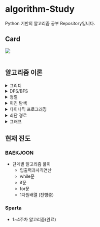 # algorithm-Study
Python 기반의 알고리즘 공부 Repository입니다.

## Card
<div>
  <img align='center' src="http://mazassumnida.wtf/api/v2/generate_badge?boj=zozo1591">
</div>
<br>

## 알고리즘 이론
<details>
<summary>그리디</summary>
<div markdown="1">
  
  - 그리디란, 현재 상황에서 지금 당장 좋은 것만 고르는 방식을 갖는 알고리즘이다.<br>
  주로 거스름돈 문제가 대표적인 문제이며 특징으로는 큰 단위가 작은 단위의 배수 형태일 때 그리디가 성립된다는 것이다.
  
    <details>
    <summary>예시</summary>
    <div markdown="2">
    
        <문제>
        도와주는 점원이다. 카운트에는 거스름돈으로 사용할 500원, 100원, 50원, 10원짜리 동전이 무한히 존재한다고 가정한다.
        손님에게 거슬러 줘야 할 돈이 N원일 때 거슬러줘야 할 동전의 최소 개수를 구하라. 단, 거슬러 줘야 할 돈 N은 항상 10의 배수이다.

        <접근 방식>
        1. '10원 짜리로만 모두 거슬러 주도록 코드를 작성하면 최적의 해를 구할 수 있을까?'
        2. '큰 단위부터 거슬러준다면, 최적의 해를 구할 수 있지 않을까?'
        3. '그렇다면, 큰 수가 작은 수의 배수 형태를 갖추고 있나?'

        <풀이>
        n = 1260
        count = 0

        # 큰 단위의 화폐부터 차례로 확인
        coin_types = [500, 100, 50, 10]

        for coin in coin_types:
          count += n // coin # 해당 화폐로 거슬러줄 수 있는 동전의 개수 세기
          n %= coin # 거슬러 주고 남은 화폐 갱신

        print(count)
        
    </div>
    </details>
  
</div>
</details>
      

<details>
<summary>DFS/BFS</summary>
<div markdown="2">
  
  
</div>
</details>
     
      
<details>
<summary>정렬</summary>
<div markdown="3">
  
  - 선택정렬
    
    가장 작은 것을 선택해서 앞으로 보내는 과정을 반복하는 정렬
    
    ```python
    array = [7, 5, 9, 0, 3, 1, 6, 2, 4, 8]
    
    for i in range(len(array)):
    min_index = i # 가장 작은 원소의 인덱스
    	for j in range(i + 1, len(array)):
    		if array[min_index] > array[j]:
    			min_index = j
    		array[i], array[min_index] = array[min_index], array[i] # 스와프
    
    print(array)
    ```
    
    선택정렬의 시간복잡도는 O($N^2$)이다.
    
    그렇기에 선택정렬은 퀵 정렬과 기본 정렬 라이브러리에 비해 매우 비효율적이다.
    
    그래도, 특정한 리스트에서 작은 데이터를 찾는 일이 코딩 테스트에서 잦으므로 선택 정렬 소스코드 형태에 익숙해질 필요가 있다.
    
- 삽입정렬
    
    특정한 데이터를 적절한 위치에 삽입한다. 이때, 특정한 데이터가 적절한 위치에 들어가기 이전에, 그 앞까지의 데이터는 이미 정려되어 있다고 가정한다.
    
    이러한 이유로 삽입정렬의 맨 앞 데이터는 이미 정렬되어 있다고 가정되어 두번째 데이터부터 정렬이 시작된다.
    
    ```python
    array = [7, 5, 9, 0, 3, 1, 6, 2, 4, 8]
    
    for i in range(1, len(array)):
    	for j in range(i, 0, -1):
    		if array[j] < array[j - 1]
    			array[j], array[j-1] = array[j-1], array[j]
    		else:
    			break
    
    print(array)
    ```
    
    삽입정렬의 선택정렬과 동일하게 시간 복잡도는 O($N^2$)이다.
    
    하지만, 리스트의 데이터가 거의 정렬되어 있다면, 매우 빠르게 동작한다.
    
    이럴 경우 퀵 정렬보다 빠르지만, 보통의 경우 퀵 정렬이 더 빠르다.
    
- 퀵 정렬
    
    기준 데이터를 설정하고 그 기준보다 큰 데이터와 작은 데이터의 위치를 바꾼다.
    
    퀵 정렬에서는 피벗(정렬을 위해 기준이 되는 값)이 사용된다. 이런 피벗을 설정하고 리스트를 분할하는 방식에 따라 퀵 정렬을 구분하는데, 여기서는 호어 분할 방식을 기준으로 설명한다.
    
    - 피벗은 리스트에서 첫 번째 데이터를 피벗으로 정한다.
    - 동작
        1. 리스트의 첫 번째 데이터를 피벗으로 설정하고, 리스트의 오른쪽에서부터는 피벗보다 작은 수를 찾는다, 리스트의 왼쪽에서는 피벗보다 큰 수를 찾는다.
            
            이렇게 찾은, 데이터의 자리를 서로 교체한다.
            
        2. 오른쪽과 왼쪽의 찾는 행위가 서로 엇갈리게 되면 작은 데이터와 피벗의 위치를 서로 변경한다.
        3. 피벗을 기준으로 분할된 파티션 각각을 재귀적으로 1번과 2번 동작을 반복한다.
        4. 현재 리스트의 데이터가 개수가 1개가 될 때, 정렬되었다고 정의하고 재귀를 빠져나온다.
    
    ```python
    # 일반적인 소스코드
    array = [5, 7, 9, 0, 3, 1, 6, 2, 4, 8]
    
    def quick_sort(array, start, end):
    	if start >= end:
    		return
    	pivot = start # 피벗은 첫 번째 원소
    	left = start + 1
    	right = end
    	while left <= right:
    		# 피벗보다 큰 데이터를 찾을 때 까지 반복
    		while left < = end and array[left] <= array[pivot]:
    			left += 1
    		# 피벗보다 작은 데이터를 찾을 때까지 반복
    		while right > start and array[right] >= array[pivot]
    			right -= 1
    		if left > right: # 엇갈렸다면 작은 데이터와 피벗을 교체
    			array[right], array[pivot] = array[pivot], array[right]
    		else: # 엇갈리지 않았다면 작은 데이터와 큰 데이터를 교체
    			array[left], array[right] = array[right], array[left]
    	# 분할 이후 왼쪽 부분과 오른쪽 부분에서 각각 정렬 수행
    	quick_sort(array, start, right - 1)
    	quick_sort(array, right + 1, end)
    
    quick_sort(array, 0, len(array) - 1)
    print(array)
    ```
    
    ```python
    # 파이썬의 장점을 살린 퀵 정렬 소스코드
    array = [5, 7, 9, 0, 3, 1, 6, 2, 4, 8]
    
    def quick_sort(array):
    	# 리스트가 하나 이하의 원소만을 담고 있다면 종료
    	if len(array) <= 1:
    		return array
    
    	pivot = array[0] # 피벗은 첫 번째 원소
    	tail = array[1:] # 피벗을 제외한 리스트
    
    	left_side = [x for x in tail if x <= pivot] # 분할된 왼쪽 부분
    	right_side = [x for x in tail if x > pivot] # 분할된 오른쪽 부분
    
    	# 분할 이후 왼쪽 부분과 오른쪽 부분에서 각각 정렬을 수행하고, 전체 리스트를 반환
    	return quick_sort(left_side) + [pivot] + quick_sort(right_side)
    
    print(quick_sort(array))
    ```
    
    퀵 정렬의 시간 복잡도는 O(NlogN)이다.
    
- 계수 정렬
    
    특정한 조건이 부합할 때만 사용할 수 있지만 매우 빠른 정렬 알고리즘이다.
    
    계수 정렬은 데이터의 ‘크기 범위가 제한되어 정수 형태로 표현할 수 있을 때’만 사용할 수 있다.
    
    ```python
    # 모든 원소의 값이 0보다 크거나 같다고 가정
    array = [7, 5, 9, 0, 3, 1, 6, 2, 9, 1, 4, 8, 0, 5, 2]
    
    # 모든 범위를 포함하는 리스트 선언(모든 값은 0으로 초기화)
    count = [0] * (max(array) + 1)
    
    for i in range(len(array)):
    	count[array[i]] += 1 # 각 데이터에 해당하는 인덱스의 값 증가
    
    for i in range(len(count)):
    	for j in rnage(count[i]):
    		print(i, end=' ') # 띄어쓰기를 구분으로 등장한 횟수만큼 인덱스 출력
    ```
    
    계수 정렬의 시간복잡도는 O(N + K)이다.
    
    계수 정렬의 공간복잡도는 상당히 비효율적이다. 0과 999,999 단 두개만 존재해도, 0부터 100만개의 리스트의 크기를 갖는 리스트가 필요하기 때문이다. 이러한 이유로 ‘동일한 값을 가지는 데이터가 여러 개 등장할 때 적합하다’
    
    예) 학교 성적 정렬,
    
- 파이썬 정렬 라이브러리
    
    sorted는 정렬된 새로운 객체를 반환한다.
    
    sort는 해당 리스트를 정렬한다.
    
    key를활용하여 해당 key값을 기준으로 정렬할 수 있다.
    
    ```python
    # sorted
    array = [7, 5, 9, 0, 3, 1, 6, 2, 4, 8]
    
    result = sorted(array)
    print(result)
    
    # sort
    array = [7, 5, 9, 0, 3, 1, 6, 2, 4, 8]
    
    array.sort()
    print(array)
    
    # key 매개변수 사용
    array = [('바나나', 2),('사과', 5) ,('당근', 3)]
    
    def setting(data):
    	return data[1]
    
    result = sorted(array, key = setting)
    print(result)
    ```
    
    - **정렬 라이브러리로 풀 수 있는 문제** : 단순히 정렬 기법을 알고 있는지 물어보는 문제로 기본 정렬 라이브러리의 사용 방법을 숙지하고 있으면 어렵지 않게 풀 수 있다.
    - **정렬 알고리즘의 원리에 대해서 물어보는 문제** : 선택 정렬, 삽입 정렬, 퀵 정렬 등의 원리를 알고 있어야 문제를 풀 수 있다.
    - **더 빠른 정렬이 필요한 문제** : 퀵 정렬 기반의 정렬 기법으로 풀 수 없으며 계수 정렬 등의 다른 정렬 알고리즘을 이용하거나 문제에서 기존에 알려진 알고리즘의 구조적인 개선을 거쳐야 풀 수 있다.
  
</div>
</details>
      
      
<details>
<summary>이진 탐색</summary>
<div markdown="4">
  
  - 순차 탐색
    
    리스트 안에 있는 특정한 데이터를 찾기 위해 앞에서부터 데이터를 하나씩 차례대로 확인하는 방법.
    
    시간 복잡도 O(N)을 갖는다.
    
    ```python
    # 순차 탐색 소스코드
    
    def sequential_search(n, target, array):
        # 각 원소를 하나씩 확인하며
        for i in range(n):
            # 현재 원소가 찾고자 하는 원소와 동일한 경우
            if array[i] == target:
                return i + 1
    
    print("생성할 원소 개수를 입력한 다음 한 칸 띄고 찾을 문자열을 입력하세요.")
    input_data = input().split()
    n = int(input_data[0]) # 입력할 원소 개수
    target = input_data[1] # 찾고자 하는 문자열
    
    print("앞서 적은 원소 개수만큼 문자열을 입력하세요. 구분은 띄어쓰기 한 칸으로 합시다")
    array = input().split()
    
    # 결과
    print(sequential_search(n, target, array))
    ```
    
- 이진 탐색
    
    찾으려는 데이터와 중간점 위치에 있는 데이터를 반복적으로 비교해서 원하는 데이터를 찾는 방법.
    
    찾으려는 배열이 정렬되어 있어야 가능하다.
    
    - 이진 탐색(재귀함수)
    
    ```python
    # 이진 탐색 소스코드 구현(재귀함수)
    
    def binary_search(array, target, start, end):
        if start > end:
            return None
        mid = (start + end) // 2
        # 찾는 경우 중간점 인덱스 반환
    
        if array[mid] == target:
            return mid
    
        # 중간점의 값보다 찾고자 하는 값이 작은 경우 왼쪽 확인
    
        elif array[mid] > target:
            return binary_search(array, target, start, mid - 1)
    
        elif array[mid] < target:
            return binary_search(array, target, mid + 1, end)
    
    # n과 target 입력
    n, target = list(map(int, input().split()))
    
    # 전체 원소 입력 받기
    array = list(map(int, input().split()))
    
    # 이진 탐색 수행 결과 출력
    result = binary_search(array, target, 0, n - 1)
    
    if result == None:
        print("원소가 존재하지 않습니다.")
    else:
        print(result + 1)
    ```
    
    - 이진 탐색(반목문)
    
    ```python
    # 이진 탐색 소스코드 구현(반복문)
    
    def binary_search(array, target, start, end):
        while start <= end:
            mid = (start + end) // 2
    
            # 찾은 경우 중간점 인덱스 반환
            if array[mid] == target:
                return mid
    
            # 중간점의 값보다 찾고자 하는 값이 작은 경우 왼쪽 확인
            elif array[mid] > target:
                end = mid - 1
            # 중간점의 값보다 찾고자 하는 값이 큰 경우 오른쪽 확인
            else:
                start = mid + 1
    
        return None
    
    # n과 target 입력
    n, target = list(map(int, input().split()))
    
    # 전체 원소 입력 받기
    array = list(map(int, input().split()))
    
    # 이진 탐색 수행 결과 출력
    result = binary_search(array, target, 0, n - 1)
    
    if result == None:
        print("원소가 존재하지 않습니다.")
    else:
        print(result + 1)
    ```
    
    - 팁
        - 1,000억 이상의 입력이 필요할 경우 input() 함수를 사용하면 동작 속도가 느려 시간초과로 오답 판정을 받을 수 있다.
            
            이럴 경우 sys 라이브러리를 사용하자.
            
            ```python
            import sys
            input_data = sys.stdin.readline().rstrip()
            
            print(input_data)
            ```
  
</div>
</details>
      

<details>
<summary>다이나믹 프로그래밍</summary>
<div markdown="5">
  
  다이나믹 프로그래밍으로 해결할 수 있는 대표적인 문제는 피보나치 수열이 있다.

피보나치 수열의 경우 i항을 구하기 위해 i - 1항과 i -2 항을 알아야되는데, i항을 구하기 위해 i - 1항과 i - 2항을 반복적으로 계산하는 것은 연산속도에 굉장한 제한을 줍니다.

이를 해결하기 위해 다이나믹 프로그래밍이 존재하는데, 동적인 메모리 공간을 만들어, 결과 값을 미리 저장해 놓고, 필요할 때, 사용하여 연산속도를 향상시키는 프로그래밍 기법입니다.

아래 대표적으로 피보나치 함수 소스코드를 보겠습니다.

```python
# 피보나치 함수 소스코드(재귀함수)

def fibo(x):
    if x == 1 or x == 2:
        return 1
    return fibo(x - 1) + fibo(x - 2)

print(fibo(4))
```

이와 같이 코드를 구성한다면, 피보나치 수열은 구현이 가능하지만, x값이 100을 계산하려고 해도, 시스템 에러가 발생할 것입니다.

이런 문제를 해결하기 위한 다이나믹 프로그래밍 기법을 적용한 소스코드는 다음과 같습니다.

```python
# 피보나치 수열 소스코드(다이나믹 프로그래밍 적용)

# 한 번 계산된 결과를 메모이제이션하기 위한 리스트 초기화
d = [0] * 100

# 피보나치 함수를 재귀함수로 구현(탑다운 다이나믹 프로그래밍)
def fibo(x):
    # 종료 조건(1 혹은 2일 때, 1을 반환)
    if x == 1 or x == 2:
        return 1

    # 이미 계산한 적 있는 문제라면 그대로 반환
    if d[x] != 0:
        return d[x]

    # 아직 계산하지 않은 문제라면 점화식에 따라서 피보나치 결과 반환
    d[x] = fibo(x - 1) + fibo(x - 2)
    return d[x]

print(fibo(3))
```

위 처럼 재귀함수를 이용해 다이나믹 프로그래밍 소스코드를 작성하는 방법을, 큰 문제를 해결하기 위해 작은 문제를 호출한다고 하여 **탑다운(Top-Down) 방식**이라고 말합니다.

```python
# 피보나치 수열 소스코드(반복적) 보텀업 방식

# 앞서 계산된 결과를 저장하기 위한 DP 테이블 초기화
d = [0] * 100

# 첫 번째 피보나치 수와 두 번째 피보나치 수는 1
d[1] = 1
d[2] = 1
n = 99

# 피보나치 함수(Fibonacci Function) 반복문으로 구현(보텀업 다이나믹 프로그래밍)
for i in range(3, n + 1):
    d[i] = d[i - 1] + d[i - 2]

print(d[n])
```

위 처럼 단순히 반복문을 이용하여 소스코드를 작성하는 경우 작은 문제부터 차근차근 답을 도출한다고 하여 **보텀없(Bottom-Up) 방식**이라고 말합니다.
  
</div>
</details>  
  
<details>
<summary>최단 경로</summary>
<div markdown="6">
  
  
  - 다익스트라 알고리즘
    
    특정한 노드에서 출발하여 다른 무작위 다른 노드로 가는 각각의 최단 경로를 구해주는 알고리즘입니다.
    
    알고리즘을 간략하게 설명하면 아래와 같습니다.
    
    1. 출발 노드를 설정한다.
    2. 최단 거리 테이블을 초기화 한다.
    3. 방문하지 않은 노드 중에서 최단 거리가 가장 짧은 노드를 선택한다
    4. 해당 노드를 거쳐 다른 노드로 가는 비용을 계산하여 최단 거리 테이블을 갱신한다.
    5. 위 과정에서 3번과 4번을 반복한다.
    
    이러한 특징 덕분에 그리디 알고리즘과 유사하다고 볼 수 있습니다.
    
    다익스트라 알고리즘을 구현한 두 방식에 대한 소스코드를 아래에서 설명하겠습니다.
    
    - 기본 다익스트라 알고리즘
    
    ```python
    # 간단한 다익스트라 알고리즘 소스코드
    
    import sys
    input = sys.stdin.readline
    INF = int(1e9)
    
    # 노드의 개수, 간선의 개수를 입력한다.
    n, m = map(int, input().split())
    
    # 시작 노드 번호를 입력받기
    start = int(input())
    
    # 각 노드에 연결되어 있는 노드에 대한 정보를 담는 리스트를 만든다.
    # n + 1 인 이유는 노드 번호가 1번부터 시작하기 때문에, 노드 번호와 인덱스 번호를 맞춰주기 위해서 이다.
    graph = [ [] for i in range(n + 1)]
    
    # 방문한 적이 있는지 체크하는 목적의 리스트를 만들기
    visited = [False] * (n + 1)
    
    # 최단 거리 테이블을 모두 무한으로 초기화 한다.
    distance = [INF] * (n + 1)
    
    # 모든 간선 정보를 입력받기
    for _ in range(m):
        a, b, c = map(int, input().split())
        # a번 노드에서 b번 노드로 가는 비용이 c라는 의미이다.
        graph[a].append((b, c))
    
    # 방문하지 않은 노드 중에서, 가장 최단 거리가 짧은 노드의 번호를 반환한다.
    def get_smallest_node():
        min_value = INF
        index = 0   # 가장 최단 거리가 짧은 노드(인덱스)
        for i in range(1, n + 1):
            if distance[i] < min_value and not visited[i]:
                min_value = distance[i]
                index = i
        return index
    
    def dijkstra(start):
        # 시작 노드에 대해서 초기화
        distance[start] = 0
        visited[start] = True
        for j in graph[start]:
            distance[j[0]] = j[1]
        # 시작 노드를 제외한 전체 n - 1개의 노드에 대해 반복
        for i in range(n - 1):
            # 현재 최단 거리가 가장 짧은 노드를 꺼내서, 방문 처리
            now = get_smallest_node()
            visited[now] = True
            # 현재 노드와 연결된 다른 노드를 확인
            for j in graph[now]:
                cost = distance[now] + j[1]
                # 현재 노드를 거쳐서 다른 노드로 이동하는 거리가 더 짧은 경우
                if cost < distance[j[0]]:
                    distance[j[0]] = cost
    
    # 다익스트라 알고리즘 수행
    dijkstra(start)
    
    # 모든 노드로 가기 위한 최단 거리를 출력
    for i in range(1, n + 1):
        # 도달할 수 없는 경우, 무한이라고 출력한다.
        if distance[i] == INF:
            print("INFINITY")
        # 도달할 수 있는 경우 거리를 출력
        else:
            print(distance[i])
    ```
    
    시간 복잡도가 V^2이기 때문에, 노드의 개수가 1000개 이하인 알고리즘 문제에 사용됩니다.
    
    - 우선순위 큐를 사용한 다익스트라 알고리즘 소스코드
    
    ```python
    import heapq
    import sys
    
    # 우선순위 큐를 사용한 다익스트라 알고리즘 소스코드
    
    input = sys.stdin.readline
    INF = int(1e9)
    
    # 노드의 개수, 간선의 개수 입력받기
    n, m = map(int, input().split())
    
    # 시작 노드 번호를 입력하기
    start = int(input())
    
    # 각 노드에 연결되어 있는 노드에 대한 정보를 담는 리스트를 만들기
    graph = [[] for i in range(n + 1)]
    
    # 최단 거리 테이블을 모두 무한으로 초기화
    distance = [INF] * (n + 1)
    
    # 모든 간선 정보를 입력받기
    for _ in range(m):
        a, b, c = map(int, input().split())
        # a번 노드에서 b번 노드로 가는 비용이 c라는 의미
        graph[a].append((b, c))
    
    def dijkstra(start):
        q = []
        # 시작 노드로 가기 위한 최단 경로는 0으로 설정하여, 큐에 삽입
        heapq.heappush(q, (0, start))
        distance[start] = 0
        while q:    # 큐가 비어있지 않을 때까지 반복
            # 가장 최단 거리가 짧은 노드에 대한 정보 꺼내기
            dist, now = heapq.heappop(q)
            # 현재 노드가 이미 처리된 적이 있는 노드라면 무시
            if distance[now] < dist:
                continue
            # 현재 노드와 연결된 다른 인접한 노드들을 확인
            for i in graph[now]:
                cost = dist + i[1]
                # 현재 노드를 거쳐서, 다른 노드로 이동하는 거리가 더 짧은 경우
                if cost < distance[i[0]]:
                    distance[i[0]] = cost
                    heapq.heappush(q, (cost, i[0]))
    
    # 다익스트라 알고리즘 수행
    dijkstra(start)
    
    # 모든 노드로 가기 위한 최단 거리를 출력
    for i in range(1, n + 1):
        # 도달할 수 없는 경우, 무한이라고 출력한다.
        if distance[i] == INF:
            print("INFINITY")
        # 도달할 수 있는 경우 거리를 출력
        else:
            print(distance[i])
    ```
    
    우선순위 큐를 사용한 다익스트라 알고리즘은 ElogE의 시간복잡도를 갖고 있어, 1000개 이상의 노드가 입력되야할 때 사용합니다.
    

- 플로이드 워셜 알고리즘
    
    해당 알고리즘은 모든 노드에 대하여 다른 모든 노드로 가는 최단 거리 정보를 담는 알고리즘입니다. 그러한 이유로 2차원 그래프를 사용합니다.
    
    플로이드 워셜 알고리즘은 다이나믹 프로그래밍과 유사하여 점화식이 존재하는데, 점화식은 아래와 같습니다.
    
    ```python
    D[a][b] = min(D[a][b], D[a][k] + D[k][b])
    ```
    
    - 플로이드 워셜 알고리즘 소스코드
    
    ```python
    # 플로이드 워셜 알고리즘
    
    INF = int(1e9)
    
    # 노드의 개수 및 간선의 개수를 입력받기
    n = int(input())
    m = int(input())
    
    # 2차원 리스트(그래프 표현)를 만들고, 모든 값을 무한으로 초기화
    graph = [[INF] * (n + 1) for _ in range(n + 1)]
    
    # 자기 자신에게 자기 자신으로 가는 비용은 0으로 초기화
    for a in range(1, n + 1):
        for b in range(1, n + 1):
            if a == b:
                graph[a][b] = 0
    
    # 각 간선에 대한 정보를 입력받아, 그 값으로 초기화
    for _ in range(m):
        # A에서 B로가는 비용은 C라고 설정
        a, b, c = map(int, input().split())
        graph[a][b] = c
    
    # 점화식에 따라 플로이드 워셜 알고리즘 수행
    for k in range(n + 1):
        for a in range(n + 1):
            for b in range(n + 1):
                graph[a][b] = min(graph[a][b], graph[a][k] + graph[k][b])
    
    # 수행된 결과를 출력
    for a in range(1, n + 1):
        for b in range(1, n + 1):
            # 도달할 수 없는 경우, 무한이라고 출력
            if graph[a][b] == INF:
                print("INFINITY", end=" ")
            # 도달할 수 있는 경우, 거리를 출력
            else:
                print(graph[a][b], end=" ")
        print()
    ```
  

</div>
</details>  
  
  
<details>
<summary>그래프</summary>
<div markdown="7">
  

  - 서로소 집합
    - 서로소란, 공통 원소가 없는 두 집합을 의미합니다.
    - 서로소 집합 자료 구조란,  서로소 부분 집합들로 나누어진 원소들의 데이터를 처리하기 위한 자료구조입니다.
    - 서로소 집합 자료구조는 union과 find 2개의 연산으로 조작됩니다.
    - union 연산은 2개의 원소가 포함된 집합을 하나의 집합으로 합치는 연산입니다.
    - find 연산은 특정한 원소가 속한 집합이 어떤 집합인지 알려주는 연산입니다.
    - 서로소 집합 자료구조를 구현할 때는 트리 자료구조를 이용하여 집합을 표현합니다.
    - 서로소 집합 자료구조에서 union 연산이 실행되었을 때, 계산 알고리즘은 다음과 같습니다.
        1. union 연산을 확인하여, 서로 연결된 두 노드 A, B를 확인한다.
            1. A와 B루트 노드 A’, B’를 각각 찾습니다.
            2. A’를 B’의 부모 노드로 설정합니다.(B’가 A’를 가리키도록 합니다.
        2. 모든 union 연산을 처리할 때까지 1번 과정을 반복합니다.
    - 이때, 대부분 더 작은 번호가 부모 노드가 되도록 구현되는 것이 관례입니다.
    - 서로소 집합 알고리즘 소스코드
    
    ```python
    # 기본적인 서로소 집합 알고리즘 소스코드
    
    # 특정 원소가 속한 집합을 찾기
    def find_parent(parent, x):
        # 루트 노드가 아니라면, 루트 노드를 찾을 때까지 재귀적으로 호출
        if parent[x] != x:
            return find_parent(parent, parent[x])
        return x
    
    # 두 원소가 속한 집합을 합치기
    def union_parent(parent, a, b):
        a = find_parent(parent, a)
        b = find_parent(parent, b)
        if a < b:
            parent[b] = a
        else:
            parent[a] = b
    
    # 노드의 개수와 간선(union 연산)의 개수 입력받기
    v, e = map(int, input().split())
    parent = [0] * (v + 1)
    
    # 부모 테이블상에서, 부모를 자기 자신으로 초기화
    for i in range(1, v + 1):
        parent[i] = i
    
    # union 연산을 각각 수행
    for i in range(e):
        a, b = map(int, input().split())
        union_parent(parent, a, b)
    
    # 각 원소가 속한 집합 출력
    print("각 원소가 속한 집합: ", end=" ")
    for i in range(1, v + 1):
        print(find_parent(parent, i), end=" ")
    
    print()
    
    # 부모 테이블 내용 출력
    print("부모 테이블: ", end=" ")
    for i in range(1, v + 1):
        print(parent[i], end=" ")
    ```
    
    - 이때, 서로소 집합 알고리즘의 find 부분을 다음과 같이 개선할 수 있습니다.
    
    ```python
    # 특정 원소가 속한 집합을 찾기
    def find_parent(parent, x):
        # 루트 노드가 아니라면, 루트 노드를 찾을 때 까지 재귀적으로 호출
        if parent[x] != x:
            parent[x] = find_parent(parent, parent[x])
        return parent[x]
    ```
    
    - 각 노드에 대하여 find 함수를 호출한 이후에, 해당 노드의 루트 노드가 바로 부모 노드가 됩니다.
    - 서로소 집합 알고리즘의 시간 복잡도는 O(V+M(1 + logV))입니다.

- 서로소 집합을 활용한 사이클 판별
    - 서로소 집합은 무방향 그래프 내에서의 사이클을 판별할 때 사용할 수 있습니다.
    - 이때, 방향 그래프에서의 사이클 여부는 DFS를 이용하여 판별할 수 있습니다.
    - 사이클 판별 알고리즘은 다음과 같습니다.
        1. 각 간선을 확인하며 두 노드의 루트 노드를 확인한다.
            1. 루트 노드가 서로 다르다면 두 노드에 대하여 union 연산을 수행한다.
            2. 루트 노드가 서로 같다면 사이클(Cycle)이 발생한 것이다.
        2. 그래프에 포함되어 있는 모든 간선에 대하여 1번 과정을 반복합니다.
    - 사이클 판별 소스코드는 다음과 같습니다.
    
    ```python
    # 서로소 집합을 활용한 사이클 판별 소스코드
    
    # 특정 원소가 속한 집합을 찾기
    def find_parent(parent, x):
        # 루트 노드가 아니라면, 루트 노드를 찾을 때 까지 재귀적으로 호출
        if parent[x] != x:
            parent[x] = find_parent(parent, parent[x])
        return parent[x]
    
    # 두 원소가 속한 집합을 합치기
    def union_parent(parent, a, b):
        a = find_parent(parent, a)
        b = find_parent(parent, b)
        if a < b:
            parent[b] = a
        else:
            parent[a] = b
    
    # 노드의 개수와 간선의 개수 입력받기
    v, e = map(int, input().split())
    parent = [0] * (v + 1)  # 부모 테이블 초기화
    
    # 부모 테이블상에서, 부모를 자기 자신으로 초기화
    for i in range(1, v + 1):
        parent[i] = i
    
    cycle = False   # 사이클 발생 여부
    
    for i in range(e):
        a, b = map(int, input().split())
        # 사이클이 발생한 경우 종료
        if find_parent(parent, a) == find_parent(parent, b):
            cycle = True
            break
        # 사이클이 발생하지 않았다면 합집합(union) 수행
        else:
            union_parent(parent, a, b)
    
    if cycle:
        print("사이클이 발생했습니다.")
    else:
        print("사이클이 발생하지 않았습니다.")
    ```
    

- 크루스칼 알고리즘
    - 신장 트리란, 하나의 그래프가 있을 때 모든 노드를 포함하면서 사이클이 존재하지 않는 부분 그래프를 의미합니다.
    - 이런 신장트리를 만들 수 있는 알고리즘이 바로 크루스칼 알고리즘입니다.
    - N개의 도시가 존재하는 상황에서 두 도시 사이에 도로를 놓아 전체 도시가 서로 연결될 수 있게 도로를 설치하는 경우 최소한의 비용으로 연결하려면 어떻게 해야하는지와 같은 문제에서 사용할 수 있습니다.
    - 크루스칼 알고리즘은 다음과 같습니다.
        1. 간선 데이터를 비용에 따라 오름차순으로 정렬합니다.
        2. 간선을 하나씩 확인하며 현재의 간선이 사이클을 발생시키는지 확인합니다.
            1. 사이클이 발생하지 않는 경우 최소 신장 트리에 포함시킵니다.
            2. 사이클이 발생하는 경우 최소 신장 트리에 포함시키지 않습니다.
        3. 모든 간선에 대하여 2번의 과정을 반복합니다.
    - 크루스칼 알고리즘 소스코드는 다음과 같습니다.
    
    ```python
    # 크루스칼 알고리즘(최소 신장 트리 구하는 알고리즘)
    
    # 특정 원소가 속한 집합을 찾기
    def find_parent(parent, x):
        # 루트 노드가 아니라면, 로트 노드를 찾을 때 까지, 재귀적으로 호출
        if parent[x] != x:
            parent[x] = find_parent(parent, parent[x])
        return parent[x]
    
    # 두 원소가 속한 집합을 합치기
    def union_parent(parent, a, b):
        a = find_parent(parent, a)
        b = find_parent(parent, b)
        if a < b:
            parent[b] = a
        else:
            parent[a] = b
    
    # 노드의 개수와 간선의 개수 입력받기
    v, e = map(int, input().split())
    parent = [0] * (v + 1)
    
    # 모든 간선을 담을 리스트와 최종 비용을 담을 변수
    edges = []
    result = 0
    
    # 부모 테이블상에서, 부모를 자기 자신으로 초기화
    for i in range(1, v + 1):
        parent[i] = i
    
    # 모든 간선에 대한 정보를 입력받기
    for _ in range(e):
        a, b, cost = map(int, input().split())
        # 비용순으로 정렬하기 위해서 튜플의 첫 번째 원소를 비용으로 설정
        edges.append((cost, a, b))
    
    # 간선을 비용순으로 정렬
    edges.sort()
    
    # 간선을 하나씩 확인하며
    for edge in edges:
        cost, a, b = edge
        # 사이클이 발생하지 않는 경우에만 집합을 포함
        if find_parent(parent, a) != find_parent(parent, b):
            union_parent(parent, a, b)
            result += cost
    
    print(result)
    ```
    
    - 크루스칼 알고리즘은 O(ElogE)의 시간복잡도를 갖습니다.

- 위상 정렬
    - 위상정렬이란, 방향 그래프의 모든 노드를 ‘방향성에 거르지 않도록 순서대로 나열하는 것’입니다.
    - 즉, 방향성이 있는 노드들을 선후 관계를 지키는 순서로 나열하는 것을 의미합니다.
    - 위상 정렬의 알고리즘은 다음과 같습니다.
        1. 진입차수가 0인 노드를 큐에 넣는다.
        2. 큐가 빌 때까지 다음의 과정을 반복한다.
            1. 큐에서 원소를 꺼내 해당 노드에서 출발하는 간선을 그래프에서 제거한다.
            2. 새롭게 진입차수가 0이 된 노드를 큐에 넣는다.
    - 큐에서 원소가 V번 추출되기 전에 큐가 비어버린다면, 사이클이 발생한 것으로 판단합니다.
    - 위상 정렬의 출력은 여러 헝태가 존재합니다.
    - 위상 정렬 소스코드는 다음과 같습니다.
    
    ```python
    # 위상 정령 소스코드
    
    from collections import deque
    
    # 노드의 개수와 간선의 개수를 입력받기
    v, e = map(int, input().split())
    # 모든 노드에 대한 진입차수는 0으로 초기화
    indegree = [0] * (v + 1)
    # 각 노드에 연결된 간선 정보를 담기 위한 연결 리스트 초기화
    graph = [[] for i in range(v + 1)]
    
    # 방향 그래프의 모든 간선 정보를 입력받기
    for _ in range(e):
        a, b = map(int, input().split())
        graph[a].append(b)
        # 진입차수를 1 증가
        indegree[b] += 1
    
    # 위상 정렬 함수
    def topology_sort():
        result = [] # 알고리즘 수행 결과를 담을 리스트
        q = deque() # 큐 기능을 위한 deque 라이브러리 사용
    
        # 처음 시작할 때는 진입차수가 0인 노드를 큐에 삽입
        for i in range(1, v + 1):
            if indegree[i] == 0:
                q.append(i)
    
        # 큐가 빌 때까지 반복
        while q:
            # 큐에서 원소 꺼내기
            now = q.popleft()
            result.append(now)
            # 해당 원소와 연결된 노드들의 진입차수에서 1 빼기
            for i in graph[now]:
                indegree[i] -= 1
                # 새롭게 진입차수가 0이 되는 노드를 큐에 삽입
                if indegree[i] == 0:
                    q.append(i)
    
        # 위상 정렬을 수행한 결과 출력
        for i in result:
            print(i, end=" ")
    
    topology_sort()
    ```
    
    - 위상 정렬의 시간 복잡도는 O(V + E)를 갖습니다.
  
  
</div>
</details>  

## 현재 진도
### BAEKJOON
- 단계별 알고리즘 풀이
  - 입출력과사칙연산
  - while문
  - if문
  - for문
  - 1차원배열 (진행중)

### Sparta
- 1~4주차 알고리즘(완료)


